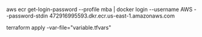 aws ecr get-login-password --profile mba | docker login --username AWS --password-stdin 472916995593.dkr.ecr.us-east-1.amazonaws.com

terraform apply -var-file="variable.tfvars"